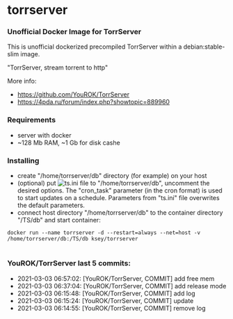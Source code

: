 # torrserver
### Unofficial Docker Image for TorrServer

This is unofficial dockerized precompiled TorrServer within a debian:stable-slim image.

"TorrServer, stream torrent to http"

More info:
- https://github.com/YouROK/TorrServer
- https://4pda.ru/forum/index.php?showtopic=889960

### Requirements

* server with docker
* ~128 Mb RAM, ~1 Gb for disk cashe 

### Installing

- сreate "/home/torrserver/db" directory (for example) on your host
- (optional) put ![ts.ini](https://raw.githubusercontent.com/MrKsey/torrserver/master/ts.ini) file to "/home/torrserver/db", uncomment the desired options. The "cron_task" parameter (in the cron format) is used to start updates on a schedule. Parameters from "ts.ini" file overwrites the default parameters.
- connect host directory "/home/torrserver/db" to the container directory "/TS/db" and start container:
```
docker run --name torrserver -d --restart=always --net=host -v /home/torrserver/db:/TS/db ksey/torrserver
```


# #
### YouROK/TorrServer last 5 commits:
* 2021-03-03 06:57:02: [YouROK/TorrServer, COMMIT] add free mem
* 2021-03-03 06:37:04: [YouROK/TorrServer, COMMIT] add release mode
* 2021-03-03 06:15:48: [YouROK/TorrServer, COMMIT] add log
* 2021-03-03 06:15:24: [YouROK/TorrServer, COMMIT] update
* 2021-03-03 06:14:55: [YouROK/TorrServer, COMMIT] remove log
